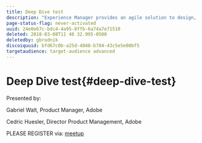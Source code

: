 ```yaml
---
title: Deep Dive test
description: "Experience Manager provides an agile solution to design, anticipate and deliver rapidly adaptable experiences across web, mobile and any end-point in the customer journey. Attend this session to preview key features and integrations from the upcoming release of Adobe Experience Manager 6.4.    Agenda will cover: Overview of AEM 6.4 | Core Components 2 | Style System | Path changes due to separation of content from apps/product | Changes in Oak and Sling - incl. context sensitive configuration | Make Single Page Apps editable with focus on React "
page-status-flag: never-activated
uuid: 24e0e67c-bdc4-4a95-8ffb-6a74a7e71510
deleted: 2018-03-08T11 48 32.995-0500
deletedby: gbrodnik
discoiquuid: bfd67c0b-a25d-4048-b704-43c5e5e00bf5
targetaudience: target-audience advanced
---
```


# Deep Dive test{#deep-dive-test}

Presented by:

Gabriel Walt, Product Manager, Adobe

Cedric Huesler, Director Product Management, Adobe

PLEASE REGISTER via: [meetup](https://www.meetup.com/AEM-Technologist-Group/events/248530203/)
